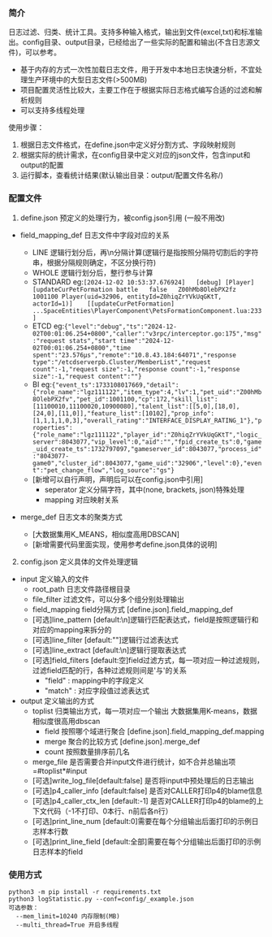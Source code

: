 ### 简介
日志过滤、归类、统计工具。支持多种输入格式，输出到文件(excel,txt)和标准输出。config目录、output目录，已经给出了一些实际的配置和输出(不含日志源文件)，可以参考。
- 基于内存的方式一次性加载日志文件，用于开发中本地日志快速分析，不宜处理生产环境中的大型日志文件(>500MB)
- 项目配置灵活性比较大，主要工作在于根据实际日志格式编写合适的过滤和解析规则
- 可以支持多线程处理

使用步骤：
1. 根据日志文件格式，在define.json中定义好分割方式、字段映射规则
2. 根据实际的统计需求，在config目录中定义对应的json文件，包含input和output的配置
3. 运行脚本，查看统计结果(默认输出目录：output/配置文件名称/)

### 配置文件
1. define.json 预定义的处理行为，被config.json引用 (一般不用改)
  - field_mapping_def 日志文件中字段对应的关系
    - LINE 逻辑行划分后，再\n分隔计算(逻辑行是指按照分隔符切割后的字符串，根据分隔规则确定，不区分换行符)
    - WHOLE 逻辑行划分后，整行参与计算
    - STANDARD eg:```[2024-12-02 10:53:37.676924]	[debug]	[Player]	[updateCurPetFormation battle	false	Z00hMb8OlebPX2fz	1001100	Player(uid=32906, entityId=Z0hiqZrYVkUqGKtT, actorId=1)]	[[updateCurPetFormation]     ...SpaceEntities\PlayerComponent\PetsFormationComponent.lua:233]```
    - ETCD eg:```{"level":"debug","ts":"2024-12-02T00:01:06.254+0800","caller":"v3rpc/interceptor.go:175","msg":"request stats","start time":"2024-12-02T00:01:06.254+0800","time spent":"23.576µs","remote":"10.8.43.184:64071","response type":"/etcdserverpb.Cluster/MemberList","request count":-1,"request size":-1,"response count":-1,"response size":-1,"request content":""}```
    - BI eg:```{"event_ts":1733108017669,"detail":{"role_name":"lgz111122","item_type":4,"lv":1,"pet_uid":"Z00hMb8OlebPX2fv","pet_id":1001100,"cp":172,"skill_list":[11100010,11100020,10900080],"talent_list":[[5,0],[18,0],[24,0],[11,0]],"feature_list":[10102],"prop_info":[1,1,1,1,0,3],"overall_rating":"INTERFACE_DISPLAY_RATING_1"},"properties":{"role_name":"lgz111122","player_id":"Z0hiqZrYVkUqGKtT","logic_server":8043077,"vip_level":0,"aid":"","fpid_create_ts":0,"game_uid_create_ts":1732797097,"gameserver_id":8043077,"process_id":"8043077-game0","cluster_id":8043077,"game_uid":"32906","level":0},"event":"pet_change_flow","log_source":"gs"}```
    - [新增可以自行声明，声明后可以在config.json中引用]
      - seperator 定义分隔字符，其中(none, brackets, json)特殊处理
      - mapping 对应映射关系

  - merge_def 日志文本的聚类方式
    - [大数据集用K_MEANS，相似度高用DBSCAN]
    - [新增需要代码里面实现，使用参考define.json具体的说明]

2. config.json 定义具体的文件处理逻辑
  - input 定义输入的文件
    - root_path 日志文件路径根目录
    - file_filter 过滤文件，可以分多个组分别处理输出
    - field_mapping field分隔方式 [define.json].field_mapping_def
    - [可选]line_pattern [default:\n]逻辑行匹配表达式，field是按照逻辑行和对应的mapping来拆分的
    - [可选]line_filter [default:""]逻辑行过滤表达式
    - [可选]line_extract [default:\n]逻辑行提取表达式
    - [可选]field_filters [default:空]field过滤方式，每一项对应一种过滤规则，过滤field匹配的行，各种过滤规则间是'与'的关系
        - "field" : mapping中的字段定义
        - "match" : 对应字段值过滤表达式
  - output 定义输出的方式
    - toplist 归类输出方式，每一项对应一个输出 大数据集用K-means，数据相似度很高用dbscan
      - field 按照哪个域进行聚合 [define.json].field_mapping_def.mapping
      - merge 聚合的比较方式 [define.json].merge_def
      - count 按照数量排序前几名
    - merge_file 是否需要合并input文件进行统计，如不合并总输出项=#toplist*#input
    - [可选]write_log_file[default:false] 是否将input中预处理后的日志输出
    - [可选]p4_caller_info [default:false] 是否对CALLER打印p4的blame信息
    - [可选]p4_caller_ctx_len [default:-1] 是否对CALLER打印p4的blame的上下文代码（-1不打印、0本行、n前后各n行）
    - [可选]print_line_num [default:0]需要在每个分组输出后面打印的示例日志样本行数
    - [可选]print_line_field [default:全部]需要在每个分组输出后面打印的示例日志样本的field

### 使用方式
```
python3 -m pip install -r requirements.txt
python3 logStatistic.py --conf=config/_example.json
可选参数：
  --mem_limit=10240 内存限制(MB)
  --multi_thread=True 开启多线程
```